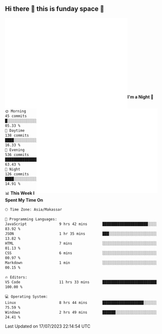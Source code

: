 ## Hi there 👋 this is funday space 🚀

<img align="left" width="405" alt="🌞" src="https://raw.githubusercontent.com/fhasnur/fhasnur/master/general.svg?token=ATQS65TR7ETTG5RLJUDIDBLBN34HE">
<img align="right" width="400" alt="🌞" src="https://raw.githubusercontent.com/fhasnur/fhasnur/master/statistics.svg?token=ATQS65TR7ETTG5RLJUDIDBLBN34HE">

<br><br><br><br><br><br><br><br><br><br><br><br><br><br>

<!--START_SECTION:waka-->
**I'm a Night 🦉** 

```text
🌞 Morning                45 commits          █░░░░░░░░░░░░░░░░░░░░░░░░   05.33 % 
🌆 Daytime                138 commits         ████░░░░░░░░░░░░░░░░░░░░░   16.33 % 
🌃 Evening                536 commits         ████████████████░░░░░░░░░   63.43 % 
🌙 Night                  126 commits         ████░░░░░░░░░░░░░░░░░░░░░   14.91 % 
```


📊 **This Week I Spent My Time On** 

```text
🕑︎ Time Zone: Asia/Makassar

💬 Programming Languages: 
JavaScript               9 hrs 42 mins       █████████████████████░░░░   83.92 % 
JSON                     1 hr 35 mins        ███░░░░░░░░░░░░░░░░░░░░░░   13.82 % 
HTML                     7 mins              ░░░░░░░░░░░░░░░░░░░░░░░░░   01.13 % 
CSS                      6 mins              ░░░░░░░░░░░░░░░░░░░░░░░░░   00.97 % 
Markdown                 1 min               ░░░░░░░░░░░░░░░░░░░░░░░░░   00.15 % 

🔥 Editors: 
VS Code                  11 hrs 33 mins      █████████████████████████   100.00 % 

💻 Operating System: 
Linux                    8 hrs 44 mins       ███████████████████░░░░░░   75.59 % 
Windows                  2 hrs 49 mins       ██████░░░░░░░░░░░░░░░░░░░   24.41 % 
```


 Last Updated on 17/07/2023 22:14:54 UTC
<!--END_SECTION:waka-->
